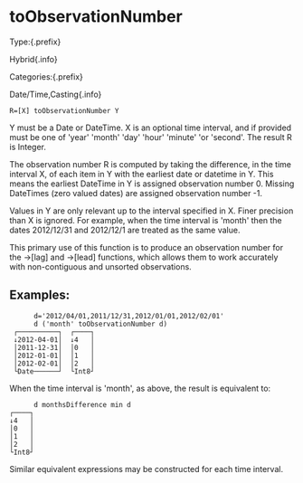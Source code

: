 # toObservationNumber

Type:{.prefix}

Hybrid{.info}

Categories:{.prefix}

Date/Time,Casting{.info}

~~~
R=[X] toObservationNumber Y
~~~

Y must be a Date or DateTime. X is an optional time interval, and if provided must be one of 'year'
'month' 'day' 'hour' 'minute'  'or 'second'. The result R is Integer.

The observation number R is computed by taking the difference, in the time interval X, of each item
in Y with the earliest date or datetime in Y. This means the earliest DateTime in Y is assigned
observation number 0. Missing DateTimes (zero valued dates) are assigned observation number -1.

Values in Y are only relevant up to the interval specified in X. Finer precision than X is ignored.
For example, when the time interval is 'month' then the dates 2012/12/31 and 2012/12/1 are treated
as the same value.

This primary use of this function is to produce an observation number for the →[lag] and →[lead]
functions, which allows them to work accurately with non-contiguous and unsorted observations.

## Examples:

~~~
      d='2012/04/01,2011/12/31,2012/01/01,2012/02/01'
      d ('month' toObservationNumber d)
 ┌──────────┐  ┌────┐
 ↓2012-04-01│  ↓4   │
 │2011-12-31│  │0   │
 │2012-01-01│  │1   │
 │2012-02-01│  │2   │
 └Date──────┘  └Int8┘
~~~

When the time interval is 'month', as above, the result is equivalent to:

~~~
      d monthsDifference min d
┌────┐
↓4   │
│0   │
│1   │
│2   │
└Int8┘
~~~

Similar equivalent expressions may be constructed for each time interval.

